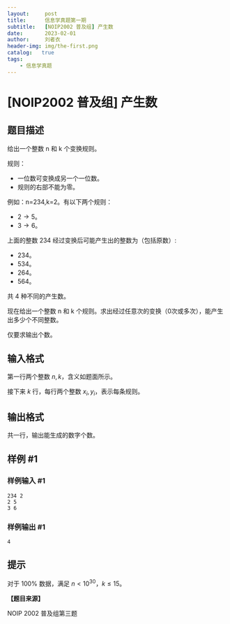 ```yaml
---
layout:     post
title:      信息学真题第一期
subtitle:   [NOIP2002 普及组] 产生数
date:       2023-02-01
author:     刘者衣
header-img: img/the-first.png
catalog:   true
tags:
    - 信息学真题
---
```

# [NOIP2002 普及组] 产生数

## 题目描述

给出一个整数 n 和 k 个变换规则。

规则：
- 一位数可变换成另一个一位数。
- 规则的右部不能为零。

例如：n=234,k=2。有以下两个规则：

- $2\longrightarrow 5$。  
- $3\longrightarrow 6$。 

上面的整数 234 经过变换后可能产生出的整数为（包括原数）:

- 234。
- 534。
- 264。
- 564。

共 4 种不同的产生数。

现在给出一个整数 n 和 k 个规则。求出经过任意次的变换（0次或多次），能产生出多少个不同整数。

仅要求输出个数。

## 输入格式

第一行两个整数 $n,k$，含义如题面所示。

接下来 $k$ 行，每行两个整数 $x_i,y_i$，表示每条规则。

## 输出格式

共一行，输出能生成的数字个数。

## 样例 #1

### 样例输入 #1

```
234 2
2 5
3 6
```

### 样例输出 #1

```
4
```

## 提示

对于 $100\%$ 数据，满足 $n \lt 10^{30}$，$k \le 15$。

**【题目来源】**

NOIP 2002 普及组第三题
